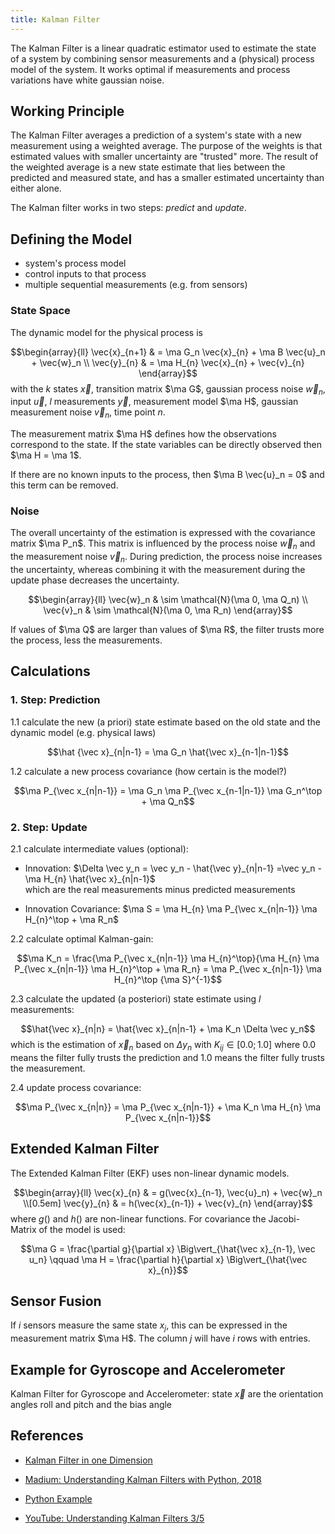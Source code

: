 ```yaml
---
title: Kalman Filter
---
```


The Kalman Filter is a linear quadratic estimator used to estimate the state of a system by combining sensor measurements and a (physical) process model of the system. It works optimal if measurements and process variations have white gaussian noise.

## Working Principle
The Kalman Filter averages a prediction of a system's state with a new measurement using a weighted average. The purpose of the weights is that estimated values with smaller uncertainty are "trusted" more. The result of the weighted average is a new state estimate that lies between the predicted and measured state, and has a smaller estimated uncertainty than either alone.

The Kalman filter works in two steps: *predict* and *update*.


## Defining the Model
* system's process model
* control inputs to that process
* multiple sequential measurements (e.g. from sensors)


### State Space
The dynamic model for the physical process is

<!-- $$\begin{array}{ll} \vec{x}_{n} & = \ma G_n \vec{x}_{n-1} + \ma B \vec{u}_n + \vec{w}_{n-1} \\[0.5em] \vec{y}_{n} & = \ma H_{n} \vec{x}_{n} + \vec{v}_{n} \end{array}$$ -->

$$\begin{array}{ll} \vec{x}_{n+1} & = \ma G_n \vec{x}_{n} + \ma B \vec{u}_n + \vec{w}_n \\ \vec{y}_{n} & = \ma H_{n} \vec{x}_{n} + \vec{v}_{n} \end{array}$$
with the $k$ states $\vec x$, transition matrix $\ma G$, gaussian process noise $\vec w_n$, input $\vec u$,
$l$ measurements $\vec y$, measurement model $\ma H$, gaussian measurement noise $\vec v_n$,
time point $n$.

The measurement matrix $\ma H$ defines how the observations correspond to the state. If the state variables can be directly observed then $\ma H = \ma 1$.

If there are no known inputs to the process, then $\ma B \vec{u}_n = 0$ and this term can be removed.

### Noise

The overall uncertainty of the estimation is expressed with the covariance matrix $\ma P_n$. This matrix is influenced by the process noise $\vec w_n$ and the measurement noise $\vec v_n$.
During prediction, the process noise increases the uncertainty, whereas combining it with the measurement during the update phase decreases the uncertainty.

$$\begin{array}{ll}
\vec{w}_n &  \sim \mathcal{N}(\ma 0, \ma Q_n) \\
\vec{v}_n &  \sim \mathcal{N}(\ma 0, \ma R_n)
\end{array}$$

If values of $\ma Q$ are larger than values of $\ma R$, the filter trusts more the process, less the measurements.



## Calculations

### 1. Step: Prediction
1.1 calculate the new (a priori) state estimate based on the old state and the dynamic model (e.g. physical laws)

$$\hat {\vec x}_{n|n-1} = \ma G_n \hat{\vec x}_{n-1|n-1}$$

1.2 calculate a new process covariance (how certain is the model?)

$$\ma P_{\vec x_{n|n-1}} = \ma G_n \ma P_{\vec x_{n-1|n-1}} \ma G_n^\top + \ma Q_n$$

### 2. Step: Update
2.1 calculate intermediate values (optional):

* Innovation: $\Delta \vec y_n = \vec y_n - \hat{\vec y}_{n|n-1} =\vec y_n - \ma H_{n} \hat{\vec x}_{n|n-1}$ </br>
which are the real measurements minus predicted measurements

* Innovation Covariance: $\ma S = \ma H_{n} \ma P_{\vec x_{n|n-1}} \ma H_{n}^\top + \ma R_n$

2.2 calculate optimal Kalman-gain:

$$\ma K_n = \frac{\ma P_{\vec x_{n|n-1}} \ma H_{n}^\top}{\ma H_{n} \ma P_{\vec x_{n|n-1}} \ma H_{n}^\top + \ma R_n} = \ma P_{\vec x_{n|n-1}} \ma H_{n}^\top {\ma S}^{-1}$$


2.3 calculate the updated (a posteriori) state estimate using $l$ measurements:

$$\hat{\vec x}_{n|n} = \hat{\vec x}_{n|n-1} + \ma K_n \Delta \vec y_n$$
which is the estimation of $\vec x_n$ based on $\Delta y_n$ with $K_{ij} \in [0.0; 1.0]$ where 0.0 means the filter fully trusts the prediction and 1.0 means the filter fully trusts the measurement.

2.4 update process covariance:

$$\ma P_{\vec x_{n|n}} = \ma P_{\vec x_{n|n-1}} + \ma K_n \ma H_{n} \ma P_{\vec x_{n|n-1}}$$


## Extended Kalman Filter
The Extended Kalman Filter (EKF) uses non-linear dynamic models.

$$\begin{array}{ll} \vec{x}_{n} & = g(\vec{x}_{n-1}, \vec{u}_n) + \vec{w}_n \\[0.5em]
\vec{y}_{n} & = h(\vec{x}_{n-1}) + \vec{v}_{n} \end{array}$$
where $g()$ and $h()$ are non-linear functions. For covariance the Jacobi-Matrix of the model is used:

$$\ma G = \frac{\partial g}{\partial x} \Big\vert_{\hat{\vec x}_{n-1}, \vec u_n} \qquad \ma H = \frac{\partial h}{\partial x} \Big\vert_{\hat{\vec x}_{n}}$$


## Sensor Fusion
If $i$ sensors measure the same state $x_j$, this can be expressed in the measurement matrix $\ma H$. The column $j$ will have $i$ rows with entries.


## Example for Gyroscope and Accelerometer

Kalman Filter for Gyroscope and Accelerometer:
state $\vec x$ are the orientation angles roll and pitch and the bias angle






## References

* [Kalman Filter in one Dimension](https://www.kalmanfilter.net/kalman1d.html)

* [Madium: Understanding Kalman Filters with Python, 2018](https://medium.com/@jaems33/understanding-kalman-filters-with-python-2310e87b8f48)

* [Python Example](https://scipy-cookbook.readthedocs.io/items/KalmanFiltering.html)

* [YouTube: Understanding Kalman Filters 3/5](https://www.youtube.com/watch?v=ul3u2yLPwU0)
